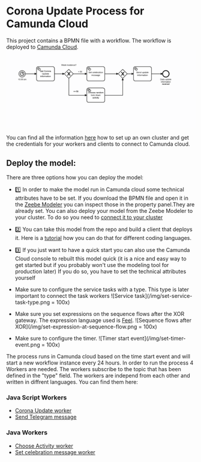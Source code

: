 # Corona Update Process for Camunda Cloud
This project contains a BPMN file with a workflow. The workflow is deployed to [Camunda Cloud](https://console.cloud.camunda.io).
![Corona Update Process](/img/corona-update-process.png)

You can find all the information [here](https://docs.camunda.io/docs/guides/) how to set up an own cluster and get the credentials for your workers and clients to connect to Camunda cloud.


## Deploy the model: 

There are three options how you can deploy the model:

- :one: In order to make the model run in Camunda cloud some technical attributes have to be set. If you download the BPMN file and open it in the [Zeebe Modeler](https://github.com/zeebe-io/zeebe-modeler/releases) you can inspect those in the property panel.They are already set. You can also deploy your model from the Zeebe Modeler to your cluster. To do so you need to [connect it to your cluster](https://docs.camunda.io/docs/product-manuals/modeler/zeebe-modeler/connect-to-camunda-cloud)

- :two: You can take this model from the repo and build a client that deploys it. Here is a [tutorial](https://docs.camunda.io/docs/guides/setting-up-development-project#deploy-the-bpmn-model-to-camunda-cloud) how you can do that for different coding languages. 

- :three: If you just want to have a quick start you can also use the Camunda Cloud console to rebuilt this model quick (it is a nice and easy way to get started but if you probably won't use the modeling tool for production later)
If you do so, you have to set the technical attributes yourself
- Make sure to configure the service tasks with a type. This type is later important to connect the task workers
![Service task](/img/set-service-task-type.png = 100x)

- Make sure you set expressions on the sequence flows after the XOR gateway. The expression language used is [Feel](https://docs.camunda.io/docs/0.25/product-manuals/zeebe/reference/expressions/).
![Sequence flows after XOR](/img/set-expression-at-sequence-flow.png = 100x)

- Make sure to configure the timer.
![Timer start event](/img/set-timer-event.png = 100x)

The process runs in Camunda cloud based on the time start event and will start a new workflow instance every 24 hours. In order to run the process 4 Workers are needed. The workers subscribe to the topic that has been defined in the "type" field. The workers are independ from each other and written in diffrent languages. You can find them here: 

### Java Script Workers
- [Corona Update worker](https://github.com/Nlea/camunda-cloud-worker-corona-update)
- [Send Telegram message](https://github.com/Nlea/camunda-cloud-worker-send-Telegram-message)

### Java Workers
- [Choose Activity worker](https://github.com/Nlea/camunda-cloud-worker-choose-activity)
- [Set celebration message worker](https://github.com/Nlea/camunda-cloud-worker-send-Telegram-message)


